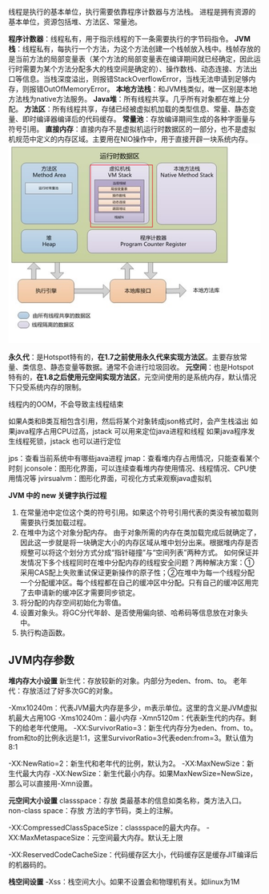 线程是执行的基本单位，执行需要依靠程序计数器与方法栈。
进程是拥有资源的基本单位，资源包括堆、方法区、常量池。

**程序计数器**：线程私有，用于指示线程的下一条需要执行的字节码指令。
**JVM栈**：线程私有，每执行一个方法，为这个方法创建一个栈帧放入栈中。栈帧存放的是当前方法的局部变量表（某个方法的局部变量表在编译期间就已经确定，因此运行时需要为某个方法分配多大的栈空间是确定的）、操作数栈、动态连接、方法出口等信息。当栈深度溢出，则报错StackOverflowError，当栈无法申请到足够内存，则报错OutOfMemoryError。
**本地方法栈**：和JVM栈类似，唯一区别是本地方法栈为native方法服务。
**Java堆**：所有线程共享。几乎所有对象都在堆上分配。
**方法区**：所有线程共享，存储已经被虚拟机加载的类型信息、常量、静态变量、即时编译器编译后的代码缓存。
**常量池**：存放编译期间生成的各种字面量与符号引用。
**直接内存**：直接内存不是虚拟机运行时数据区的一部分，也不是虚拟机规范中定义的内存区域。主要用在NIO操作中，用于直接开辟一块系统内存。
![jvm内存结构图](imgs/jvm内存结构图.png)

**永久代**：是Hotspot特有的，**在1.7之前使用永久代来实现方法区**。主要存放常量、类信息、静态变量等数据。通常不会进行垃圾回收。
**元空间**：也是Hotspot特有的，**在1.8之后使用元空间实现方法区**，元空间使用的是系统内存，默认情况下只受系统内存的限制。


线程内的OOM，不会导致主线程结束

如果A类和B类互相包含引用，然后将某个对象转成json格式时，会产生栈溢出
如果java程序占用CPU过高，jstack 可以用来定位java进程和线程
如果java程序发生线程死锁，jstack 也可以进行定位

jps：查看当前系统中有哪些java进程
jmap：查看堆内存占用情况，只能查看某个时刻
jconsole：图形化界面，可以连续查看堆内存使用情况、线程情况、CPU使用情况等
jvirsualvm：图形化界面，可视化方式来观察java虚拟机


**JVM 中的 new 关键字执行过程**
1. 在常量池中定位这个类的符号引用。如果这个符号引用代表的类没有被加载则需要执行类加载过程。
2. 在堆中为这个对象分配内存。
由于对象所需的内存在类加载完成后就确定了，因此这一步就是将一块确定大小的内存区域从堆中划分出来。根据堆内存是否规整可以将这个划分方式分成“指针碰撞”与“空间列表”两种方式。
如何保证并发情况下多个线程同时在堆中分配内存的线程安全问题？两种解决方案：①采用CAS配上失败重试保证更新操作的原子性；②在堆中为每一个线程分配一个分配缓冲区。每个线程都在自己的缓冲区中分配。只有自己的缓冲区用完了去申请新的缓冲区才需要同步锁定。
3. 将分配的内存空间初始化为零值。
4. 设置对象头。将GC分代年龄、是否使用偏向锁、哈希码等信息放在对象头中。
5. 执行构造函数。


## JVM内存参数
**堆内存大小设置**
新生代：存放较新的对象。内部分为eden、from、to。
老年代：存放活过了好多次GC的对象。

-Xmx10240m：代表JVM最大内存是多少，m表示单位。这里的含义是JVM虚拟机最大占用10G
-Xms10240m：最小内存
-Xmn5120m：代表新生代的内存。剩下的给老年代使用。
-XX:SurvivorRatio=3：新生代内存分为eden、from、to。from和to的比例永远是1:1，这里SurvivorRatio=3代表eden:from=3。默认值为8:1

-XX:NewRatio=2：新生代和老年代的比例，默认为2。
-XX:MaxNewSize：新生代最大内存
-XX:NewSize：新生代最小内存。如果MaxNewSize=NewSize，那么可以直接用-Xmn设置。

**元空间大小设置**
classspace：存放 类最基本的信息如类名称，类方法入口。
non-class space：存放 方法的字节码，类上的注解。

-XX:CompressedClassSpaceSize：classspace的最大内存。
-XX:MaxMetaspaceSize：元空间最大内存。默认无上限

-XX:ReservedCodeCacheSize：代码缓存区大小，代码缓存区是缓存JIT编译后的机器码的。

**栈空间设置**
-Xss：栈空间大小。如果不设置会和物理机有关。如linux为1M